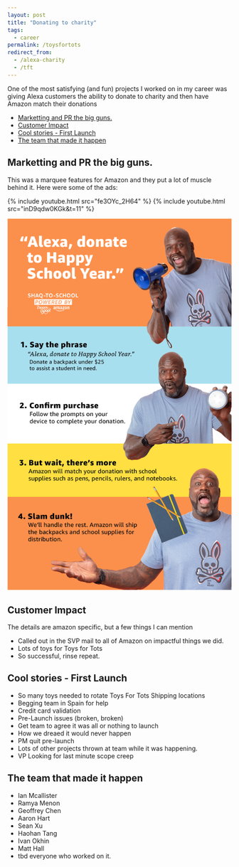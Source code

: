 ```yaml
---
layout: post
title: "Donating to charity"
tags:
  - career
permalink: /toysfortots
redirect_from:
  - /alexa-charity
  - /tft
---
```


One of the most satisfying (and fun) projects I worked on in my career was giving Alexa customers the ability to donate to charity and then have Amazon match their donations

<!-- prettier-ignore-start -->
<!-- vim-markdown-toc GFM -->

- [Marketting and PR the big guns.](#marketting-and-pr-the-big-guns)
- [Customer Impact](#customer-impact)
- [Cool stories - First Launch](#cool-stories---first-launch)
- [The team that made it happen](#the-team-that-made-it-happen)

<!-- vim-markdown-toc -->
<!-- prettier-ignore-end -->

## Marketting and PR the big guns.

This was a marquee features for Amazon and they put a lot of muscle behind it. Here were some of the ads:

{% include youtube.html src="fe3OYc_2H64" %}
{% include youtube.html src="inD9qdw0KGk&t=11" %}

![](https://github.com/idvorkin/blob/raw/master/tft/shaq.gif)

## Customer Impact

The details are amazon specific, but a few things I can mention

- Called out in the SVP mail to all of Amazon on impactful things we did.
- Lots of toys for Toys for Tots
- So successful, rinse repeat.

## Cool stories - First Launch

- So many toys needed to rotate Toys For Tots Shipping locations
- Begging team in Spain for help
- Credit card validation
- Pre-Launch issues (broken, broken)
- Get team to agree it was all or nothing to launch
- How we dreaed it would never happen
- PM quit pre-launch
- Lots of other projects thrown at team while it was happening.
- VP Looking for last minute scope creep

## The team that made it happen

- Ian Mcallister
- Ramya Menon
- Geoffrey Chen
- Aaron Hart
- Sean Xu
- Haohan Tang
- Ivan Okhin
- Matt Hall
- tbd everyone who worked on it.
